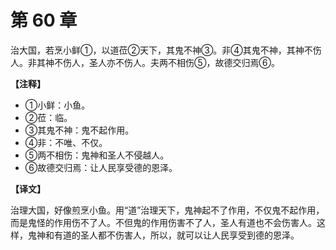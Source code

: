 # 第 60 章

治大国，若烹小鲜①，以道莅②天下，其鬼不神③。非④其鬼不神，其神不伤人。非其神不伤人，圣人亦不伤人。夫两不相伤⑤，故德交归焉⑥。

**【注释】**

- ①小鲜：小鱼。
- ②莅：临。
- ③其鬼不神：鬼不起作用。
- ④非：不唯、不仅。
- ⑤两不相伤：鬼神和圣人不侵越人。
- ⑥故德交归焉：让人民享受德的恩泽。

**【译文】**

治理大国，好像煎烹小鱼。用“道”治理天下，鬼神起不了作用，不仅鬼不起作用，而是鬼怪的作用伤不了人。不但鬼的作用伤害不了人，圣人有道也不会伤害人。这样，鬼神和有道的圣人都不伤害人，所以，就可以让人民享受到德的恩泽。
